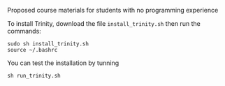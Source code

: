 Proposed course materials for students with no programming experience

To install Trinity, download the file `install_trinity.sh` then run the commands:
```
sudo sh install_trinity.sh
source ~/.bashrc
```
You can test the installation by tunning
```
sh run_trinity.sh
```
